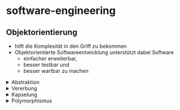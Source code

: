 # software-engineering

## Objektorientierung ##

- hilft die Komplexität in den Griff zu bekommen
- Objektorientierte Softwareentwicklung unterstützt dabei Software
  - einfacher erweiterbar,
  - besser testbar und
  - besser wartbar
zu machen

<details>
  <summary>Abstraktion</summary>

  - interne Implementierungsdetails verborgen
  -	nur „relevante“ Daten angezeigt

</details>

<details>
  <summary>Vererbung</summary>
  
  - Attribute und Methoden werden von einer Klasse zu einer anderen Klasse zur Verfügung gestellt 
  -	Zukünftige Anpassung müssen lediglich an einer Stelle durchgeführt werden
  - Code Wiederverwendung
</details>

<details>
  <summary>Kapselung</summary>
  
  - kontrollierter Zugriff auf Daten 
  -	erhöhte Datensicherheit
</details>

<details>
  <summary>Polymorphismus</summary>
  
  -	erlaubt Attribute und Methoden auszutauschen
</details>

